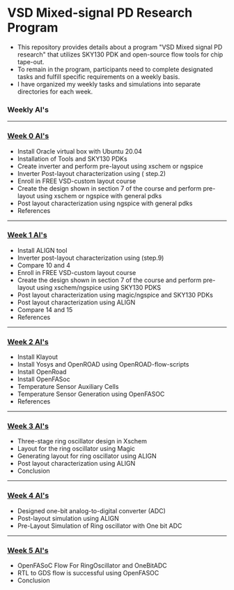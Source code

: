# VSD Mixed-signal PD Research Program
- This repository provides details about a program "VSD Mixed signal PD research" that utilizes SKY130 PDK and open-source flow tools for chip tape-out.
- To remain in the program, participants need to complete designated tasks and fulfill specific requirements on a weekly basis.
- I have organized my weekly tasks and simulations into separate directories for each week.

### Weekly AI's 

<hr>

### [Week 0 AI's](https://github.com/Ativi/msvsdasms/blob/main/week0/README0.md)

-  Install Oracle virtual box with Ubuntu 20.04
-  Installation of Tools and SKY130 PDKs
-  Create inverter and perform pre-layout using xschem or ngspice
-  Inverter Post-layout characterization using ( step.2)
-  Enroll in FREE VSD-custom layout course
-  Create the design shown in section 7 of the course and perform pre-layout using xschem or ngspice with general pdks
-  Post layout characterization using ngspice with general pdks
-  References

<hr>

### [Week 1 AI's](https://github.com/Ativi/msvsdasms/blob/main/week1/README1.md)

-  Install ALIGN tool
-  Inverter post-layout characterization using (step.9)
-  Compare 10 and 4
-  Enroll in FREE VSD-custom layout course 
-  Create the design shown in section 7 of the course and perform pre-layout using xschem/ngspice using SKY130 PDKS
-  Post layout characterization using magic/ngspice and SKY130 PDKs
-  Post layout characterization using ALIGN
-  Compare 14 and 15
-  References

<hr>

### [Week 2 AI's](https://github.com/Ativi/msvsdasms/blob/main/week2/README2.md)

-  Install Klayout
-  Install Yosys and OpenROAD using OpenROAD-flow-scripts
-  Install OpenRoad
-  Install OpenFASoc
-  Temperature Sensor Auxiliary Cells
-  Temperature Sensor Generation using OpenFASOC
-  References

<hr>
     
### [Week 3 AI's](https://github.com/Ativi/msvsdasms/blob/main/week3/README3.md)

-  Three-stage ring oscillator design in Xschem
-  Layout for the ring oscillator using Magic
-  Generating layout for ring oscillator using ALIGN
-  Post layout characterization using ALIGN
-  Conclusion

<hr>

### [Week 4 AI's](https://github.com/Ativi/msvsdasms/blob/main/week4/README4.md)

-  Designed  one-bit analog-to-digital converter (ADC)
-  Post-layout simulation using ALIGN
-  Pre-Layout Simulation of Ring oscillator with One bit ADC

<hr>

### [Week 5 AI's](https://github.com/Ativi/msvsdasms/blob/main/week5/README5.md)

-  OpenFASoC Flow For RingOscillator and OneBitADC
-  RTL to GDS flow is successful using OpenFASOC
-  Conclusion

<!-- # Acknowledgement -->
